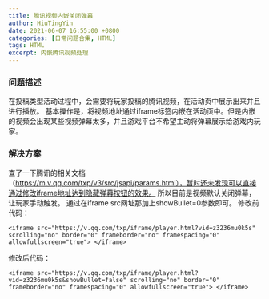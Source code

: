 ```yaml
---
title: 腾讯视频内嵌关闭弹幕
author: HiuTingYin
date: 2021-06-07 16:55:00 +0800
categories: [日常问题合集, HTML]
tags: HTML
excerpt: 内嵌腾讯视频处理
---
```



### 问题描述
在投稿类型活动过程中，会需要将玩家投稿的腾讯视频，在活动页中展示出来并且进行播放。
基本操作是，将视频地址通过iframe标签内嵌在活动页中。但是内嵌的视频会出现某些视频弹幕太多，并且游戏平台不希望主动将弹幕展示给游戏内玩家。

### 解决方案
查了一下腾讯的相关文档（https://m.v.qq.com/txp/v3/src/jsapi/params.html），暂时还未发现可以直接通过修改iframe地址达到隐藏弹幕按钮的效果。
所以目前是视频默认关闭弹幕，让玩家手动触发。
通过在iframe src网址那加上showBullet=0参数即可。
修改前代码：
```$xslt
<iframe src="https://v.qq.com/txp/iframe/player.html?vid=z3236mu0k5s" scrolling="no" border="0" frameborder="no" framespacing="0" allowfullscreen="true"> </iframe>
```
修改后代码：
```$xslt
<iframe src="https://v.qq.com/txp/iframe/player.html?vid=z3236mu0k5s&showBullet=false" scrolling="no" border="0" frameborder="no" framespacing="0" allowfullscreen="true"> </iframe>
```